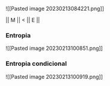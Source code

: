![[Pasted image 20230213084221.png]]

|| M || < || E ||


### Entropia
![[Pasted image 20230213100851.png]]

### Entropia condicional
![[Pasted image 20230213100919.png]]
